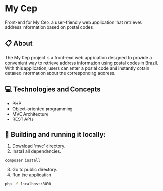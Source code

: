 # My Cep

Front-end for My Cep, a user-friendly web application that retrieves address information based on postal codes.

## 📋 About

The My Cep project is a front-end web application designed to provide a convenient way to retrieve address information using postal codes in Brazil. With this application, users can enter a postal code and instantly obtain detailed information about the corresponding address.

## 💻 Technologies and Concepts

- PHP
- Object-oriented programming
- MVC Architecture
- REST APIs

## 🏁 Building and running it locally:

1. Download 'mvc' directory.
2. Install all dependencies.

```bash
composer install
```

3. Go to public directory.
4. Run the application

```bash
php -S localhost:8000 
```